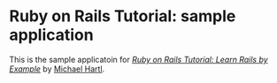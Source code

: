 # Ruby on Rails Tutorial: sample application

This is the sample applicatoin for
[*Ruby on Rails Tutorial: Learn Rails by Example*](http://railstutorial.org/)
by [Michael Hartl](http://michaelhartl.com/).